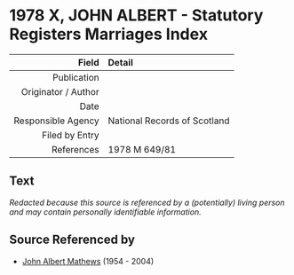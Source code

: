 ﻿---
layout: page
permalink: /sources/s53286741
---

# 1978 X, JOHN ALBERT - Statutory Registers Marriages Index

Field | Detail
---:|:---
Publication | 
Originator / Author | 
Date | 
Responsible Agency | National Records of Scotland
Filed by Entry | 
References | 1978 M 649/81

## Text

_Redacted because this source is referenced by a (potentially) living person and may contain personally identifiable information._

## Source Referenced by

* [John Albert Mathews](../people/@35875756@-john-albert-mathews-b1954-d2004.md) (1954 - 2004)
